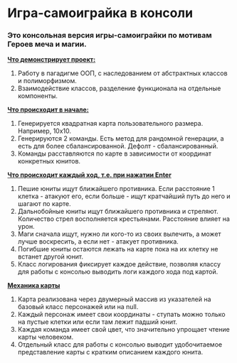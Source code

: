 # Игра-самоиграйка в консоли

### Это консольная версия игры-самоиграйки по мотивам Героев меча и магии.

<u>**Что демонстрирует проект:**</u>
1) Работу в пагадигме ООП, с наследованием от абстрактных классов и полиморфизмом.
2) Взаимодействие классов, разделение функционала на отдельные компоненты.

<u>**Что происходит в начале:**</u>
1) Генерируется квадратная карта пользовательного размера. Например, 10х10.
2) Генерируются 2 команды. Есть метод для рандомной генерации, а есть для более сбалансированной. Дефолт - сбалансированный.
3) Команды расставляются по карте в зависимости от координат конкретных юнитов.

<u>**Что происходит каждый ход, т.е. при нажатии Enter**</u>
1) Пешие юниты ищут ближайшего противника. Если расстояние 1 клетка - атакуют его, если больше - ищут кратчайший путь до него и шагают по карте.
2) Дальнобойные юниты ищут ближайшего противника и стреляют. Количество стрел восполняется крестьянами. Расстояние влияет на урон.
3) Маги сначала ищут, нужно ли кого-то из своих вылечить, а может лучше воскресить, а если нет - атакует противника.
4) Погибшие юниты остаются лежать на карте пока на их клетку не встанет другой юнит.
5) Класс логирования фиксирует каждое действие, позволяя классу для работы с консолью выводить логи каждого хода под картой.

<u>**Механика карты**</u>
1) Карта реализована через двумерный массив из указателей на базовый класс персонажей или на null.  
2) Каждый персонаж имеет свои координаты - ступать можно только на пустые клетки или если там лежит падший юнит.  
3) Каждая команда имеет свой цвет, что значительно упрощает чтение карты человеком.
4) Отдельный класс для работы с консолью выводит удобочитаемое представление карты с кратким описанием каждого юнита.
